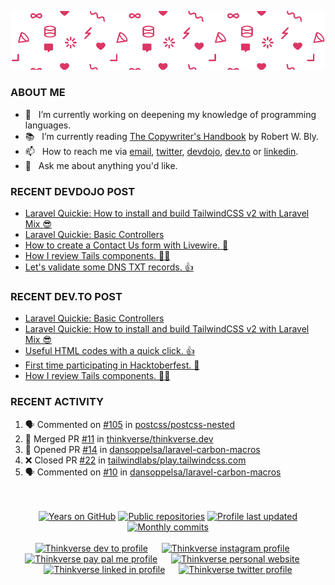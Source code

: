 ![Github cover image](https://raw.githubusercontent.com/thinkverse/thinkverse/master/github-cover.png)

### ABOUT ME

- 🔭&nbsp;&nbsp; I’m currently working on deepening my knowledge of programming languages.
- 📚&nbsp;&nbsp; I’m currently reading [The Copywriter's Handbook] by Robert W. Bly.
- 📫&nbsp;&nbsp; How to reach me via [email], [twitter], [devdojo], [dev.to] or [linkedin].
- 💬&nbsp;&nbsp; Ask me about anything you'd like.

### RECENT DEVDOJO POST

<!-- DEVDOJO-POST-LIST:START -->
- [Laravel Quickie: How to install and build TailwindCSS v2 with Laravel Mix 😎](https://devdojo.com/thinkverse/laravel-quickie-how-to-install-and-build-tailwindcss-v2-with-laravel-mix)
- [Laravel Quickie: Basic Controllers](https://devdojo.com/thinkverse/laravel-quickie-basic-controllers)
- [How to create a Contact Us form with Livewire. 👋](https://devdojo.com/thinkverse/how-to-create-a-contact-us-form-with-livewire)
- [How I review Tails components. 👨‍💼](https://devdojo.com/thinkverse/how-i-review-tails-components)
- [Let&#039;s validate some DNS TXT records. 👍](https://devdojo.com/thinkverse/lets-validate-some-dns-txt-records)
<!-- DEVDOJO-POST-LIST:END -->

### RECENT DEV.TO POST
<!-- BLOG-POST-LIST:START -->
- [Laravel Quickie: Basic Controllers](https://dev.to/thinkverse/laravel-quickie-basic-controllers-4jdj)
- [Laravel Quickie: How to install and build TailwindCSS v2 with Laravel Mix 😎](https://dev.to/thinkverse/laravel-quickie-how-to-install-and-build-tailwindcss-v2-with-laravel-mix-3k81)
- [Useful HTML codes with a quick click. 👍](https://dev.to/thinkverse/useful-html-codes-with-a-quick-click-opi)
- [First time participating in Hacktoberfest. 🎉](https://dev.to/thinkverse/first-time-participating-in-hacktoberfest-ji)
- [How I review Tails components. 👨‍💼](https://dev.to/thinkverse/how-i-review-tails-components-3f9n)
<!-- BLOG-POST-LIST:END -->

### RECENT ACTIVITY
<!--START_SECTION:activity-->
1. 🗣 Commented on [#105](https://github.com/postcss/postcss-nested/issues/105) in [postcss/postcss-nested](https://github.com/postcss/postcss-nested)
2. 🎉 Merged PR [#11](https://github.com/thinkverse/thinkverse.dev/pull/11) in [thinkverse/thinkverse.dev](https://github.com/thinkverse/thinkverse.dev)
3. 💪 Opened PR [#14](https://github.com/dansoppelsa/laravel-carbon-macros/pull/14) in [dansoppelsa/laravel-carbon-macros](https://github.com/dansoppelsa/laravel-carbon-macros)
4. ❌ Closed PR [#22](https://github.com/tailwindlabs/play.tailwindcss.com/pull/22) in [tailwindlabs/play.tailwindcss.com](https://github.com/tailwindlabs/play.tailwindcss.com)
5. 🗣 Commented on [#10](https://github.com/dansoppelsa/laravel-carbon-macros/issues/10) in [dansoppelsa/laravel-carbon-macros](https://github.com/dansoppelsa/laravel-carbon-macros)
<!--END_SECTION:activity-->

<p align="center">
<br><br>
<a href="https://badges.pufler.dev">
<img src="https://badges.pufler.dev/years/thinkverse?logo=github" alt="Years on GitHub"/></a>
<a href="https://badges.pufler.dev">
<img src="https://badges.pufler.dev/repos/thinkverse?logo=github" alt="Public repositories" /></a>
<a href="https://shields.io">
<img src="https://img.shields.io/github/last-commit/thinkverse/thinkverse?label=Profile%20Updated&logo=github" alt="Profile last updated"/></a>
<a href="https://badges.pufler.dev">
<img src="https://badges.pufler.dev/commits/monthly/thinkverse?label=Monthly%20Commits&logo=github" alt="Monthly commits" /></a> 
<br><br>
<a href="https://dev.to/thinkverse">
<img src="https://d2fltix0v2e0sb.cloudfront.net/dev-badge.svg" alt="Thinkverse dev to profile" width="24px"/></a>
&emsp;
<a href= "https://instagram.com/thinkverse">
<img src="https://img.icons8.com/ios-glyphs/256/000000/instagram-new.svg" alt="Thinkverse instagram profile" width="28px"/></a>
&emsp;
<a href="https://www.paypal.com/paypalme/thinkverse">
<img src="https://img.icons8.com/ios-glyphs/256/000000/paypal.png" alt="Thinkverse pay pal me profile" width="28px"/></a> 
&emsp;
<a href="https://thinkverse.dev">
<img src="https://img.icons8.com/material/256/000000/globe--v1.png" alt="Thinkverse personal website" width="28px"/></a>
&emsp;
<a href="https://linkedin.com/in/thinkverse">
<img src="https://img.icons8.com/ios-filled/256/000000/linkedin.svg" alt="Thinkverse linked in profile" width="26px"/></a>
&emsp;
<a href="https://twitter.com/thinkverse">
<img src="https://img.icons8.com/ios-filled/256/000000/twitter.svg" alt="Thinkverse twitter profile" width="26px"/></a>
</p>

[The Copywriter's Handbook]: https://www.bly.com/copyhandbook/

[email]: mailto:work@hallberg.kim
[twitter]: https://twitter.com/thinkverse
[devdojo]: https://devdojo.com/thinkverse
[dev.to]: https://dev.to/thinkverse
[linkedin]: https://www.linkedin.com/in/thinkverse/
